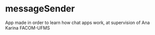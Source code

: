 # messageSender
App made in order to learn how chat apps work, at supervision of Ana Karina FACOM-UFMS
